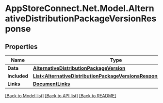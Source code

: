 # AppStoreConnect.Net.Model.AlternativeDistributionPackageVersionResponse

## Properties

Name | Type | Description | Notes
------------ | ------------- | ------------- | -------------
**Data** | [**AlternativeDistributionPackageVersion**](AlternativeDistributionPackageVersion.md) |  | 
**Included** | [**List&lt;AlternativeDistributionPackageVersionsResponseIncludedInner&gt;**](AlternativeDistributionPackageVersionsResponseIncludedInner.md) |  | [optional] 
**Links** | [**DocumentLinks**](DocumentLinks.md) |  | 

[[Back to Model list]](../README.md#documentation-for-models) [[Back to API list]](../README.md#documentation-for-api-endpoints) [[Back to README]](../README.md)

